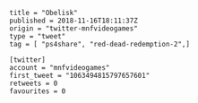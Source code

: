 ```
title = "Obelisk"
published = 2018-11-16T18:11:37Z
origin = "twitter-mnfvideogames"
type = "tweet"
tag = [ "ps4share", "red-dead-redemption-2",]

[twitter]
account = "mnfvideogames"
first_tweet = "1063494815797657601"
retweets = 0
favourites = 0
```

<p class='image'><img src='https://mnf.m17s.net/2018/11/16/DsJK5WjXoAA_QoW.jpg' alt=''></p>

